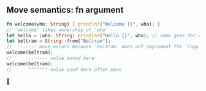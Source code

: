 ## Move semantics: fn argument

```rust
fn welcome(who: String) { println!("Welcome {}", who); }
// 'welcome' takes ownership of 'who'
let hello = |who: String| println!("Hello {}", who); // same goes for closure
let beltram = String::from("Beltram");
//  ------- move occurs because `beltram` does not implement the `Copy` trait
welcome(beltram);
//      ------- value moved here
welcome(beltram);
//      ^^^^^^^ value used here after move
```

[📒](https://doc.rust-lang.org/1.17.0/book/ownership.html#move-semantics)